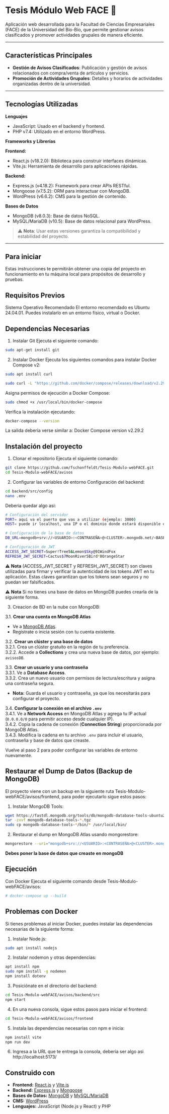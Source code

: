 # Tesis Módulo Web FACE 🏫

Aplicación web desarrollada para la Facultad de Ciencias Empresariales (FACE) de la Universidad del Bío-Bío, que permite gestionar avisos clasificados y promover actividades grupales de manera eficiente.

---

## Características Principales

- **Gestión de Avisos Clasificados**: Publicación y gestión de avisos relacionados con compra/venta de artículos y servicios.
- **Promoción de Actividades Grupales**: Detalles y horarios de actividades organizadas dentro de la universidad.

---


## Tecnologías Utilizadas

**Lenguajes**
   - JavaScript: Usado en el backend y frontend.
   - PHP v7.4: Utilizado en el entorno WordPress.

**Frameworks y Librerías**

**Frontend:**
   - React.js (v18.2.0): Biblioteca para construir interfaces dinámicas.
   - Vite.js: Herramienta de desarrollo para aplicaciones rápidas.

**Backend:**
   - Express.js (v4.18.2): Framework para crear APIs RESTful.
   - Mongoose (v7.5.2): ORM para interactuar con MongoDB.
   - WordPress (v6.6.2): CMS para la gestión de contenido.

**Bases de Datos**
   - MongoDB (v8.0.3): Base de datos NoSQL.
   - MySQL/MariaDB (v10.5): Base de datos relacional para WordPress.

> ⚠️ **Nota**: Usar estas versiones garantiza la compatibilidad y estabilidad del proyecto.

---

## Para iniciar
Estas instrucciones te permitirán obtener una copia del proyecto en funcionamiento en tu máquina local para propósitos de desarrollo y pruebas.

 ## Requisitos Previos
Sistema Operativo Recomendado
El entorno recomendado es Ubuntu 24.04.01. Puedes instalarlo en un entorno físico, virtual o Docker.

## Dependencias Necesarias

1. Instalar Git
Ejecuta el siguiente comando:

```bash
sudo apt-get install git
```

2. Instalar Docker
Ejecuta los siguientes comandos para instalar Docker Compose v2:

```bash
sudo apt install curl

sudo curl -L "https://github.com/docker/compose/releases/download/v2.29.2/docker-compose-$(uname -s)-$(uname -m)" -o /usr/local/bin/docker-compose
```
Asigna permisos de ejecución a Docker Compose:
```bash
sudo chmod +x /usr/local/bin/docker-compose
```
Verifica la instalación ejecutando:
```bash
docker-compose --version
```
La salida debería verse similar a:
Docker Compose version v2.29.2


## Instalación del proyecto
1. Clonar el repositorio
Ejecuta el siguiente comando:

```bash
git clone https://github.com/fschonffeldt/Tesis-Modulo-webFACE.git
cd Tesis-Modulo-webFACE/avisos
```
2. Configurar las variables de entorno
Configuración del backend:

```bash
cd backend/src/config
nano .env
```
Deberia quedar algo asi:
```bash
# Configuración del servidor
PORT= aquí va el puerto que vas a utilizar (ejemplo: 3000)
HOST= puede ir localhost, una IP o el dominio donde estará disponible el servidor (ejemplo: localhost)

# Configuración de la base de datos
DB_URL=mongodb+srv://<USUARIO>:<CONTRASEÑA>@<CLUSTER>.mongodb.net/<BASE_DE_DATOS>?retryWrites=true&w=majority&appName=<APP_NAME>

# Configuración de JWT
ACCESS_JWT_SECRET=Super!Tree5&Lemon$Sky@91WindFox
REFRESH_JWT_SECRET=Cactus$7MoonRiver5Bird*8OrangeStar
```
⚠️ **Nota** 
(ACCESS_JWT_SECRET y REFRESH_JWT_SECRET) son claves utilizadas para firmar y verificar la autenticidad de los tokens JWT en tu aplicación.
Estas claves garantizan que los tokens sean seguros y no puedan ser falsificados.

⚠️ **Nota** 
Si no tienes una base de datos en MongoDB puedes crearla de la siguiente forma.

3. Creacion de BD en la nube con MongoDB:
   
3.1. **Crear una cuenta en MongoDB Atlas**  
   - Ve a [MongoDB Atlas](https://www.mongodb.com/cloud/atlas).  
   - Regístrate o inicia sesión con tu cuenta existente.

3.2. **Crear un clúster y una base de datos**  
   3.2.1. Crea un clúster gratuito en la región de tu preferencia.  
   3.2.2. Accede a **Collections** y crea una nueva base de datos, por ejemplo: `avisosDB`.

3.3. **Crear un usuario y una contraseña**  
   3.3.1. Ve a **Database Access**.  
   3.3.2. Crea un nuevo usuario con permisos de lectura/escritura y asigna una contraseña segura.  
   - **Nota:** Guarda el usuario y contraseña, ya que los necesitarás para configurar el proyecto.

3.4. **Configurar la conexión en el archivo `.env`**  
   3.4.1. Ve a **Network Access** en MongoDB Atlas y agrega tu IP actual (`0.0.0.0/0` para permitir acceso desde cualquier IP).  
   3.4.2. Copia la cadena de conexión (**Connection String**) proporcionada por MongoDB Atlas.  
   3.4.3. Modifica la cadena en tu archivo `.env` para incluir el usuario, contraseña y base de datos que creaste.

Vuelve al paso 2 para poder configurar las variables de entorno nuevamente.


## Restaurar el Dump de Datos (Backup de MongoDB)
El proyecto viene con un backup en la siguiente ruta Tesis-Modulo-webFACE/avisos/frontend, para poder ejecutarlo sigue estos pasos:

1. Instalar MongoDB Tools:
```bash
wget https://fastdl.mongodb.org/tools/db/mongodb-database-tools-ubuntu2204-x86_64-100.10.0.tgz
tar -zxvf mongodb-database-tools-*.tgz
sudo cp mongodb-database-tools-*/bin/* /usr/local/bin/
```
2. Restaurar el dump en MongoDB Atlas usando mongorestore:

```bash
mongorestore --uri="mongodb+srv://<USUARIO>:<CONTRASEÑA>@<CLUSTER>.mongodb.net/<BASE_DE_DATOS>" ./backup
```
**Debes poner la base de datos que creaste en mongoDB**

## Ejecución
Con Docker
Ejecuta el siguiente comando desde Tesis-Modulo-webFACE/avisos:

```bash
# docker-compose up --build
```

## Problemas con Docker
Si tienes problemas al iniciar Docker, puedes instalar las dependencias necesarias de la siguiente forma:

1. Instalar Node.js:
```bash
sudo apt install nodejs
```
2. Instalar nodemon y otras dependencias:
```bash
apt install npm
sudo npm install -g nodemon
npm install dotenv
```
3. Posiciónate en el directorio del backend:
```bash
cd Tesis-Modulo-webFACE/avisos/backend/src
npm start
```
4. En una nueva consola, sigue estos pasos para iniciar el frontend:
```bash
cd Tesis-Modulo-webFACE/avisos/frontend
```
5. Instala las dependencias necesarias con npm e inicia:
```bash
npm install vite
npm run dev
```
6. Ingresa a la URL que te entrega la consola, deberia ser algo asi http://localhost:5173/

## Construido con

- **Frontend:** [React.js](https://reactjs.org/) y [Vite.js](https://vitejs.dev/)
- **Backend:** [Express.js](https://expressjs.com/) y [Mongoose](https://mongoosejs.com/)
- **Bases de Datos:** [MongoDB](https://www.mongodb.com/) y [MySQL/MariaDB](https://mariadb.org/)
- **CMS:** [WordPress](https://wordpress.org/)
- **Lenguajes:** JavaScript (Node.js y React) y PHP


